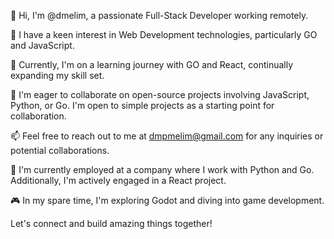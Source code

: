 👋 Hi, I'm @dmelim, a passionate Full-Stack Developer working remotely.

👀 I have a keen interest in Web Development technologies, particularly GO and JavaScript.

🌱 Currently, I'm on a learning journey with GO and React, continually expanding my skill set.

🤝 I'm eager to collaborate on open-source projects involving JavaScript, Python, or Go. I'm open to simple projects as a starting point for collaboration.

📫 Feel free to reach out to me at dmpmelim@gmail.com for any inquiries or potential collaborations.

💼 I'm currently employed at a company where I work with Python and Go. Additionally, I'm actively engaged in a React project.

🎮 In my spare time, I'm exploring Godot and diving into game development.

Let's connect and build amazing things together!


